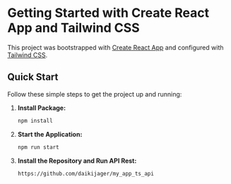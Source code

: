 # Getting Started with Create React App and Tailwind CSS

This project was bootstrapped with [Create React App](https://github.com/facebook/create-react-app) and configured with [Tailwind CSS](https://tailwindcss.com/).

## Quick Start

Follow these simple steps to get the project up and running:

1. **Install Package:**
   ```bash
   npm install

2.  **Start the Application:**
  
    ```bash
    npm run start

3. **Install the Repository and Run API Rest:**
 
    ```bash
   https://github.com/daikijager/my_app_ts_api

